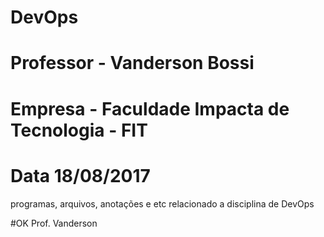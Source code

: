 # DevOps
# Professor - Vanderson Bossi
# Empresa - Faculdade Impacta de Tecnologia - FIT
# Data 18/08/2017

programas, arquivos, anotações  e etc relacionado a disciplina de DevOps

#OK Prof. Vanderson
